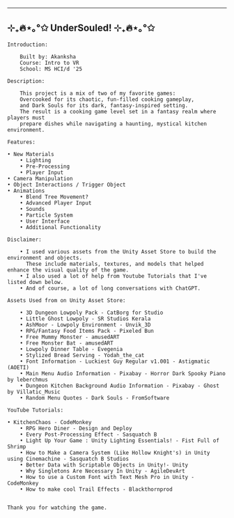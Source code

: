 ------------------------------------
⊹₊🔥⋆｡°✩ UnderSouled! ⊹₊🔥⋆｡°✩
------------------------------------

    Introduction:

        Built by: Akanksha
        Course: Intro to VR
        School: MS HCI/d '25

	Description:

        This project is a mix of two of my favorite games:
        Overcooked for its chaotic, fun-filled cooking gameplay, 
		and Dark Souls for its dark, fantasy-inspired setting. 
        The result is a cooking game level set in a fantasy realm where players must 
        prepare dishes while navigating a haunting, mystical kitchen environment.

	Features:

	• New Materials
        • Lighting
        • Pre-Processing
        • Player Input
	• Camera Manipulation 
	• Object Interactions / Trigger Object
	• Animations
        • Blend Tree Movement? 
        • Advanced Player Input
        • Sounds
        • Particle System
        • User Interface
        • Additional Functionality  
        
	Disclaimer:

        • I used various assets from the Unity Asset Store to build the environment and objects.
          These include materials, textures, and models that helped enhance the visual quality of the game.
        • I also used a lot of help from Youtube Tutorials that I've listed down below.
        • And of course, a lot of long conversations with ChatGPT. 

	Assets Used from on Unity Asset Store:

        • 3D Dungeon Lowpoly Pack - CatBorg for Studio
        • Little Ghost Lowpoly - SR Studios Kerala
        • AshMoor - Lowpoly Environment - Unvik_3D
        • RPG/Fantasy Food Items Pack - Pixeled Bun
        • Free Mummy Monster - amusedART
        • Free Monster Bat - amusedART
        • Lowpoly Dinner Table - Evegenia
        • Stylized Bread Serving - Yodah_the_cat
        • Font Information - Luckiest Guy Regular v1.001 - Astigmatic (AOETI)
        • Main Menu Audio Information - Pixabay - Horror Dark Spooky Piano by leberchmus
        • Dungeon Kitchen Background Audio Information - Pixabay - Ghost by Villatic_Music
        • Random Menu Quotes - Dark Souls - FromSoftware

    YouTube Tutorials:

	• KitchenChaos - CodeMonkey
        • RPG Hero Diner - Design and Deploy
        • Every Post-Processing Effect - Sasquatch B
        • Light Up Your Game : Unity Lighting Essentials! - Fist Full of Shrimp
        • How to Make a Camera System (Like Hollow Knight's) in Unity using Cinemachine - Sasquatch B Studios
        • Better Data with Scriptable Objects in Unity!- Unity
        • Why Singletons Are Necessary In Unity - AgileDevArt
        • How to use a Custom Font with Text Mesh Pro in Unity - CodeMonkey
        • How to make cool Trail Effects - Blackthornprod 


	Thank you for watching the game.

